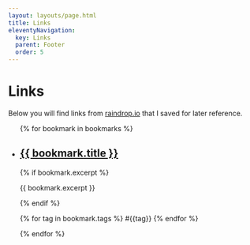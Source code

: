 ```yaml
---
layout: layouts/page.html
title: Links
eleventyNavigation:
  key: Links
  parent: Footer
  order: 5
---
```


# Links

Below you will find links from [raindrop.io](https://raindrop.io) that I saved for later reference.

<ul class="stack list">
{% for bookmark in bookmarks %}
  <li>
    <h2>
      <a href="{{bookmark.url}}">{{ bookmark.title }}</a>
    </h2>
    {% if bookmark.excerpt %}<p class="bookmark-excerpt">{{ bookmark.excerpt }}</p>{% endif %}
  <p class="bookmark-tags">{% for tag in bookmark.tags %} #{{tag}} {% endfor %}</p>
  </li>
{% endfor %}
</ol>
